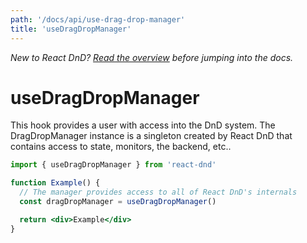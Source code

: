 ```yaml
---
path: '/docs/api/use-drag-drop-manager'
title: 'useDragDropManager'
---
```


_New to React DnD? [Read the overview](/docs/overview) before jumping into the docs._

# useDragDropManager

This hook provides a user with access into the DnD system. The DragDropManager instance
is a singleton created by React DnD that contains access to state, monitors, the backend, etc..

```jsx
import { useDragDropManager } from 'react-dnd'

function Example() {
  // The manager provides access to all of React DnD's internals
  const dragDropManager = useDragDropManager()

  return <div>Example</div>
}
```
